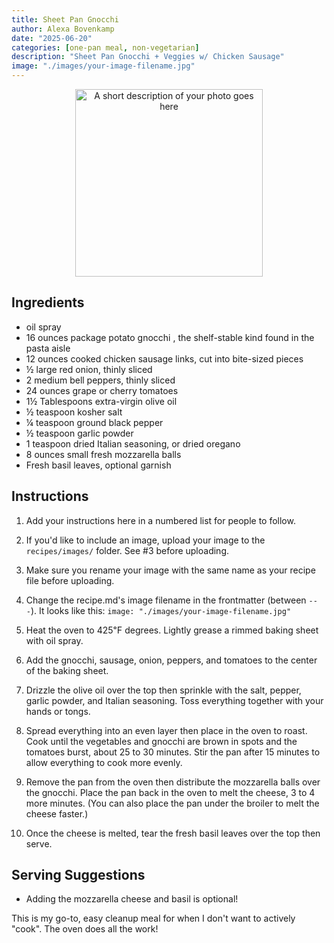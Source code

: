 ```yaml
---
title: Sheet Pan Gnocchi
author: Alexa Bovenkamp
date: "2025-06-20"
categories: [one-pan meal, non-vegetarian]
description: "Sheet Pan Gnocchi + Veggies w/ Chicken Sausage"
image: "./images/your-image-filename.jpg"
---
```


<!-- Replace the img src file path below with the same path you used in the YAML above -->
<p align="center">
  <img src="./images/your-image-filename.jpg" alt="A short description of your photo goes here" width="300"/>
</p>

## Ingredients

- oil spray
- 16 ounces package potato gnocchi , the shelf-stable kind found in the pasta aisle
- 12 ounces cooked chicken sausage links, cut into bite-sized pieces
- ½ large red onion, thinly sliced
- 2 medium bell peppers, thinly sliced
- 24 ounces grape or cherry tomatoes
- 1½ Tablespoons extra-virgin olive oil
- ½ teaspoon kosher salt
- ¼ teaspoon ground black pepper
- ½ teaspoon garlic powder
- 1 teaspoon dried Italian seasoning, or dried oregano
- 8 ounces small fresh mozzarella balls 
- Fresh basil leaves, optional garnish

## Instructions

1. Add your instructions here in a numbered list for people to follow.
2. If you'd like to include an image, upload your image to the `recipes/images/` folder. See #3 before uploading.
3. Make sure you rename your image with the same name as your recipe file before uploading.
4. Change the recipe.md's image filename in the frontmatter (between `---`). It looks like this: `image: "./images/your-image-filename.jpg"`

1. Heat the oven to 425℉ degrees. Lightly grease a rimmed baking sheet with oil spray.
2. Add the gnocchi, sausage, onion, peppers, and tomatoes to the center of the baking sheet.
3. Drizzle the olive oil over the top then sprinkle with the salt, pepper, garlic powder, and Italian seasoning. Toss everything together with your hands or tongs.
4. Spread everything into an even layer then place in the oven to roast. Cook until the vegetables and gnocchi are brown in spots and the tomatoes burst, about 25 to 30 minutes. Stir the pan after 15 minutes to allow everything to cook more evenly.
5. Remove the pan from the oven then distribute the mozzarella balls over the gnocchi. Place the pan back in the oven to melt the cheese, 3 to 4 more minutes. (You can also place the pan under the broiler to melt the cheese faster.)
6. Once the cheese is melted, tear the fresh basil leaves over the top then serve.

## Serving Suggestions
- Adding the mozzarella cheese and basil is optional!

This is my go-to, easy cleanup meal for when I don't want to actively "cook". The oven does all the work!
